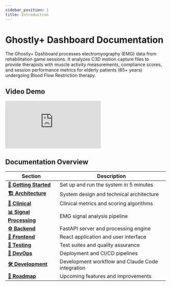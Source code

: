 ```yaml
---
sidebar_position: 1
title: Introduction
---
```


# Ghostly+ Dashboard Documentation

The Ghostly+ Dashboard processes electromyography (EMG) data from rehabilitation game sessions. It analyzes C3D motion capture files to provide therapists with muscle activity measurements, compliance scores, and session performance metrics for elderly patients (65+ years) undergoing Blood Flow Restriction therapy.

## Video Demo

<div style={{position: 'relative', paddingBottom: '56.25%', height: 0, overflow: 'hidden'}}>
  <iframe 
    src="https://player.vimeo.com/video/1119476263" 
    style={{position: 'absolute', top: 0, left: 0, width: '100%', height: '100%'}}
    frameBorder="0" 
    allow="autoplay; fullscreen; picture-in-picture" 
    allowFullScreen
    title="EMG C3D Analyzer Demo">
  </iframe>
</div>

## Documentation Overview

| Section | Description |
|---------|-------------|
| **[🚀 Getting Started](./getting-started.md)** | Set up and run the system in 5 minutes |
| **[🏗️ Architecture](./architecture.md)** | System design and technical architecture |
| **[🏥 Clinical](./clinical/metrics-definitions.md)** | Clinical metrics and scoring algorithms |
| **[📊 Signal Processing](./signal-processing/overview.md)** | EMG signal analysis pipeline |
| **[⚙️ Backend](./backend.md)** | FastAPI server and processing engine |
| **[🎨 Frontend](./frontend/overview.md)** | React application and user interface |
| **[🧪 Testing](./testing.md)** | Test suites and quality assurance |
| **[🚀 DevOps](./devops/devops.md)** | Deployment and CI/CD pipelines |
| **[🛠️ Development](./development.md)** | Development workflow and Claude Code integration |
| **[📍 Roadmap](./roadmap/work-in-progress.md)** | Upcoming features and improvements |